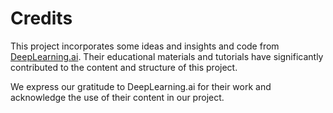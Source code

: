 # Credits

This project incorporates some ideas and insights and code from [DeepLearning.ai](https://www.deeplearning.ai/). Their educational materials and tutorials have significantly contributed to the content and structure of this project. 

We express our gratitude to DeepLearning.ai for their work and acknowledge the use of their content in our project.

